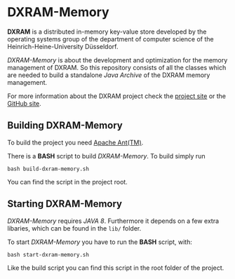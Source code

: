 # DXRAM-Memory
**DXRAM** is a distributed in-memory key-value store developed by the operating systems group of the department of computer science of the Heinrich-Heine-University Düsseldorf.

*DXRAM-Memory* is about the development and optimization for the memory management of DXRAM. So this repository consists of all the classes which are needed to build a standalone *Java Archive* of the DXRAM memory management.

For more information about the DXRAM project check the [project site](https://dxram.io) or the [GitHub site](https://github.com/hhu-bsinfo/dxram).

## Building DXRAM-Memory
To build the project you need [Apache Ant(TM)](http://ant.apache.org/).

There is a **BASH** script to build *DXRAM-Memory*. To build simply run
```
bash build-dxram-memory.sh
```
You can find the script in the project root. 

## Starting DXRAM-Memory
*DXRAM-Memory* requires *JAVA 8*. Furthermore it depends on a few extra libaries, which can be found in the `lib/` folder.

To start *DXRAM-Memory* you have to run the **BASH** script, with:
```
bash start-dxram-memory.sh
```
Like the build script you can find this script in the root folder of the project.


